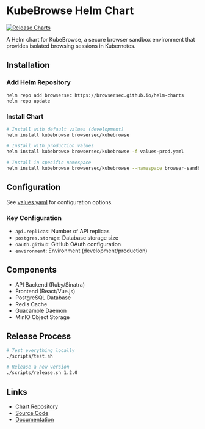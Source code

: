 # KubeBrowse Helm Chart

[![Release Charts](https://github.com/browsersec/helm-charts/actions/workflows/release.yml/badge.svg)](https://github.com/browsersec/helm-charts/actions/workflows/release.yml)

A Helm chart for KubeBrowse, a secure browser sandbox environment that provides isolated browsing sessions in Kubernetes.

## Installation

### Add Helm Repository

```bash
helm repo add browsersec https://browsersec.github.io/helm-charts
helm repo update
```

### Install Chart

```bash
# Install with default values (development)
helm install kubebrowse browsersec/kubebrowse

# Install with production values
helm install kubebrowse browsersec/kubebrowse -f values-prod.yaml

# Install in specific namespace
helm install kubebrowse browsersec/kubebrowse --namespace browser-sandbox --create-namespace
```

## Configuration

See [values.yaml](./values.yaml) for configuration options.

### Key Configuration

- `api.replicas`: Number of API replicas
- `postgres.storage`: Database storage size
- `oauth.github`: GitHub OAuth configuration
- `environment`: Environment (development/production)

## Components

- API Backend (Ruby/Sinatra)
- Frontend (React/Vue.js)
- PostgreSQL Database
- Redis Cache
- Guacamole Daemon
- MinIO Object Storage

## Release Process

```bash
# Test everything locally
./scripts/test.sh

# Release a new version
./scripts/release.sh 1.2.0
```

## Links

- [Chart Repository](https://browsersec.github.io/helm-charts)
- [Source Code](https://github.com/browsersec/KubeBrowse)
- [Documentation](https://github.com/browsersec/KubeBrowse/wiki)